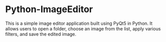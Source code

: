 # Python-ImageEditor
This is a simple image editor application built using PyQt5 in Python. It allows users to open a folder, choose an image from the list, apply various filters, and save the edited image.
